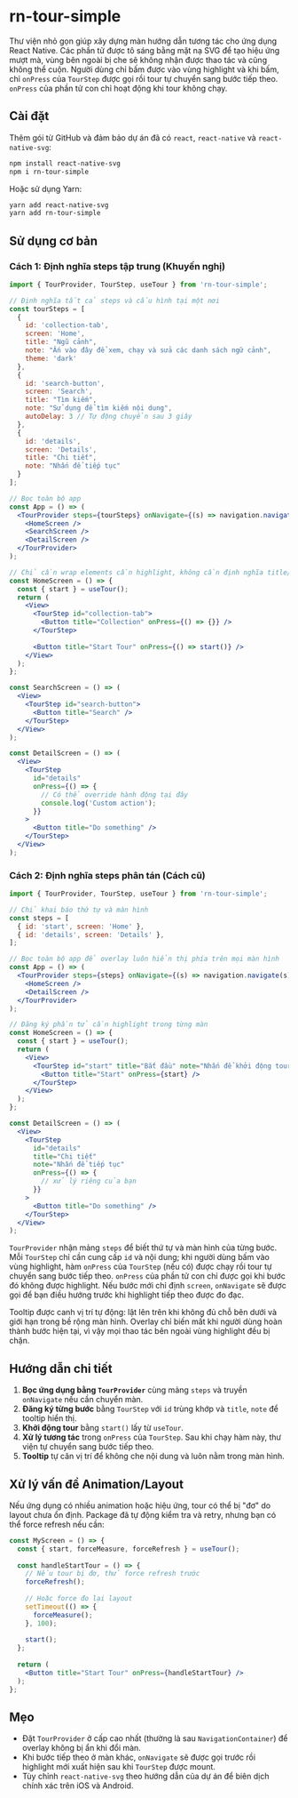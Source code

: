 # rn-tour-simple

Thư viện nhỏ gọn giúp xây dựng màn hướng dẫn tương tác cho ứng dụng React Native. Các phần tử được tô sáng bằng mặt nạ SVG để tạo hiệu ứng mượt mà, vùng bên ngoài bị che sẽ không nhận được thao tác và cũng không thể cuộn. Người dùng chỉ bấm được vào vùng highlight và khi bấm, chỉ `onPress` của `TourStep` được gọi rồi tour tự chuyển sang bước tiếp theo. `onPress` của phần tử con chỉ hoạt động khi tour không chạy.

## Cài đặt

Thêm gói từ GitHub và đảm bảo dự án đã có `react`, `react-native` và `react-native-svg`:

```bash
npm install react-native-svg
npm i rn-tour-simple
```

Hoặc sử dụng Yarn:

```bash
yarn add react-native-svg
yarn add rn-tour-simple
```

## Sử dụng cơ bản

### Cách 1: Định nghĩa steps tập trung (Khuyến nghị)

```jsx
import { TourProvider, TourStep, useTour } from 'rn-tour-simple';

// Định nghĩa tất cả steps và cấu hình tại một nơi
const tourSteps = [
  {
    id: 'collection-tab', 
    screen: 'Home',
    title: "Ngũ cảnh",
    note: "Ấn vào đây để xem, chạy và sửa các danh sách ngữ cảnh",
    theme: 'dark'
  },
  {
    id: 'search-button',
    screen: 'Search', 
    title: "Tìm kiếm",
    note: "Sử dụng để tìm kiếm nội dung",
    autoDelay: 3 // Tự động chuyển sau 3 giây
  },
  {
    id: 'details',
    screen: 'Details',
    title: "Chi tiết", 
    note: "Nhấn để tiếp tục"
  }
];

// Bọc toàn bộ app
const App = () => (
  <TourProvider steps={tourSteps} onNavigate={(s) => navigation.navigate(s)}>
    <HomeScreen />
    <SearchScreen />
    <DetailScreen />
  </TourProvider>
);

// Chỉ cần wrap elements cần highlight, không cần định nghĩa title/note nữa
const HomeScreen = () => {
  const { start } = useTour();
  return (
    <View>
      <TourStep id="collection-tab">
        <Button title="Collection" onPress={() => {}} />
      </TourStep>
      
      <Button title="Start Tour" onPress={() => start()} />
    </View>
  );
};

const SearchScreen = () => (
  <View>
    <TourStep id="search-button">
      <Button title="Search" />
    </TourStep>
  </View>
);

const DetailScreen = () => (
  <View>
    <TourStep 
      id="details"
      onPress={() => {
        // Có thể override hành động tại đây
        console.log('Custom action');
      }}
    >
      <Button title="Do something" />
    </TourStep>
  </View>
);
```

### Cách 2: Định nghĩa steps phân tán (Cách cũ)

```jsx
import { TourProvider, TourStep, useTour } from 'rn-tour-simple';

// Chỉ khai báo thứ tự và màn hình
const steps = [
  { id: 'start', screen: 'Home' },
  { id: 'details', screen: 'Details' },
];

// Bọc toàn bộ app để overlay luôn hiển thị phía trên mọi màn hình
const App = () => (
  <TourProvider steps={steps} onNavigate={(s) => navigation.navigate(s)}>
    <HomeScreen />
    <DetailScreen />
  </TourProvider>
);

// Đăng ký phần tử cần highlight trong từng màn
const HomeScreen = () => {
  const { start } = useTour();
  return (
    <View>
      <TourStep id="start" title="Bắt đầu" note="Nhấn để khởi động tour">
        <Button title="Start" onPress={start} />
      </TourStep>
    </View>
  );
};

const DetailScreen = () => (
  <View>
    <TourStep
      id="details"
      title="Chi tiết"
      note="Nhấn để tiếp tục"
      onPress={() => {
        // xử lý riêng của bạn
      }}
    >
      <Button title="Do something" />
    </TourStep>
  </View>
);
```

`TourProvider` nhận mảng `steps` để biết thứ tự và màn hình của từng bước. Mỗi `TourStep` chỉ cần cung cấp `id` và nội dung; khi người dùng bấm vào vùng highlight, hàm `onPress` của `TourStep` (nếu có) được chạy rồi tour tự chuyển sang bước tiếp theo. `onPress` của phần tử con chỉ được gọi khi bước đó không được highlight. Nếu bước mới chỉ định `screen`, `onNavigate` sẽ được gọi để bạn điều hướng trước khi highlight tiếp theo được đo đạc.

Tooltip được canh vị trí tự động: lật lên trên khi không đủ chỗ bên dưới và giới hạn trong bề rộng màn hình. Overlay chỉ biến mất khi người dùng hoàn thành bước hiện tại, vì vậy mọi thao tác bên ngoài vùng highlight đều bị chặn.

## Hướng dẫn chi tiết

1. **Bọc ứng dụng bằng `TourProvider`** cùng mảng `steps` và truyền `onNavigate` nếu cần chuyển màn.
2. **Đăng ký từng bước** bằng `TourStep` với `id` trùng khớp và `title`, `note` để tooltip hiển thị.
3. **Khởi động tour** bằng `start()` lấy từ `useTour`.
4. **Xử lý tương tác** trong `onPress` của `TourStep`. Sau khi chạy hàm này, thư viện tự chuyển sang bước tiếp theo.
5. **Tooltip** tự căn vị trí để không che nội dung và luôn nằm trong màn hình.

## Xử lý vấn đề Animation/Layout

Nếu ứng dụng có nhiều animation hoặc hiệu ứng, tour có thể bị "đơ" do layout chưa ổn định. Package đã tự động kiểm tra và retry, nhưng bạn có thể force refresh nếu cần:

```jsx
const MyScreen = () => {
  const { start, forceMeasure, forceRefresh } = useTour();
  
  const handleStartTour = () => {
    // Nếu tour bị đơ, thử force refresh trước
    forceRefresh();
    
    // Hoặc force đo lại layout
    setTimeout(() => {
      forceMeasure();
    }, 100);
    
    start();
  };
  
  return (
    <Button title="Start Tour" onPress={handleStartTour} />
  );
};
```

## Mẹo

- Đặt `TourProvider` ở cấp cao nhất (thường là sau `NavigationContainer`) để overlay không bị ẩn khi đổi màn.
- Khi bước tiếp theo ở màn khác, `onNavigate` sẽ được gọi trước rồi highlight mới xuất hiện sau khi `TourStep` được mount.
- Tùy chỉnh `react-native-svg` theo hướng dẫn của dự án để biên dịch chính xác trên iOS và Android.

